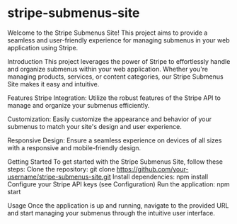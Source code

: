 # stripe-submenus-site

Welcome to the Stripe Submenus Site! This project aims to provide a seamless and user-friendly experience for managing submenus in your web application using Stripe.

Introduction
This project leverages the power of Stripe to effortlessly handle and organize submenus within your web application. Whether you're managing products, services, or content categories, our Stripe Submenus Site makes it easy and intuitive.

Features
Stripe Integration:
Utilize the robust features of the Stripe API to manage and organize your submenus efficiently.

Customization:
Easily customize the appearance and behavior of your submenus to match your site's design and user experience.

Responsive Design:
Ensure a seamless experience on devices of all sizes with a responsive and mobile-friendly design.

Getting Started
To get started with the Stripe Submenus Site, follow these steps:
Clone the repository: git clone https://github.com/your-username/stripe-submenus-site.git
Install dependencies: npm install
Configure your Stripe API keys (see Configuration)
Run the application: npm start

Usage
Once the application is up and running, navigate to the provided URL and start managing your submenus through the intuitive user interface.